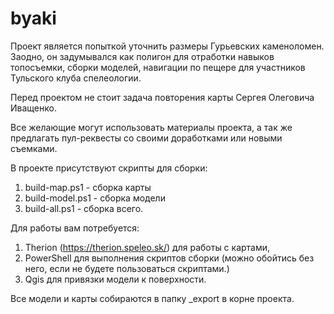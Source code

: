 # byaki

Проект является попыткой уточнить размеры Гурьевских каменоломен. 
Заодно, он задумывался как полигон для отработки навыков топосъемки, сборки моделей, навигации по пещере для участников Тульского клуба спелеологии. 

Перед проектом не стоит задача повторения карты Сергея Олеговича Иващенко. 

Все желающие могут использовать материалы проекта, а так же предлагать пул-реквесты со своими доработками или новыми съемками. 

В проекте присутствуют скрипты для сборки:
1) build-map.ps1 - сборка карты
2) build-model.ps1 - сборка модели
3) build-all.ps1 - сборка всего. 

Для работы вам потребуется:
1) Therion (https://therion.speleo.sk/) для работы с картами,
2) PowerShell для выполнения скриптов сборки (можно обойтись без него, если не будете пользоваться скриптами.)
3) Qgis для привязки модели к поверхности. 

Все модели и карты собираются в папку _export в корне проекта.